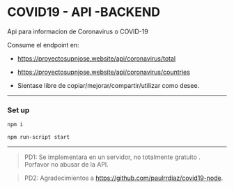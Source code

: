 # COVID19 - API -BACKEND

Api para informacion de Coronavirus o COVID-19

Consume el endpoint en:

- https://proyectosupnjose.website/api/coronavirus/total

- https://proyectosupnjose.website/api/coronavirus/countries

- Sientase libre de copiar/mejorar/compartir/utilizar como desee.



---

### Set up

```bash
npm i
```

```bash
npm run-script start
```

---

> PD1: Se implementara en un servidor, no totalmente gratuito . Porfavor no abusar de la API.

> PD2: Agradecimientos a https://github.com/paulrrdiaz/covid19-node.

